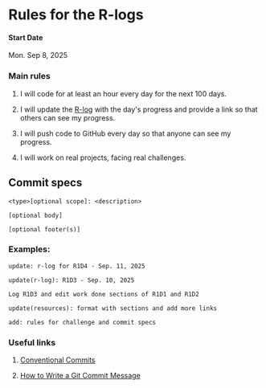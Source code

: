 # Rules for the R-logs

#### Start Date
Mon. Sep 8, 2025

### Main rules

1. I will code for at least an hour every day for the next 100 days.

2. I will update the [R-log](./r1-log.md) with the day's progress and provide a link so that others can see my progress.

3. I will push code to GitHub every day so that anyone can see my progress.

4. I will work on real projects, facing real challenges.

## Commit specs
```
<type>[optional scope]: <description>

[optional body]

[optional footer(s)]
```

### Examples:
```
update: r-log for R1D4 - Sep. 11, 2025
```
```
update(r-log): R1D3 - Sep. 10, 2025

Log R1D3 and edit work done sections of R1D1 and R1D2
```
```
update(resources): format with sections and add more links
```
```
add: rules for challenge and commit specs
```

### Useful links
1. [Conventional Commits](https://www.conventionalcommits.org/en/v1.0.0/)

2. [How to Write a Git Commit Message](https://cbea.ms/git-commit/#seven-rules)

<!-- ## Additional Rules
1. I will tweet about my progress every day -> using the hashtag #100DaysOfCode
2. If I code at work, that time won't count towards the challenge.
3. I will push code to GitHub every day so that anyone can see my progress.
4. I will update the (Log)[log.md] with the day's progress and provide a link so that others can see my progress.
5. I will work on real projects, facing real challenges. The time spent doing tutorials, online courses and other similar resources will NOT count towards this challenge. (If you've just started learning to code, read [FAQ](FAQ.md)) -->


<!-- ## Ideas to make this challenge more effective
1. To increase the chances of success, it's a requirement that you add a link to each of the day posts in the [log](log.md). It can be a link to a commit on GitHub, a link to a blog post
2. If you get upset or stuck, read this article: [Learning to Code: When It Gets Dark](https://www.freecodecamp.org/news/learning-to-code-when-it-gets-dark-e485edfb58fd/)
3. If you don't know why there is such an emphasis on working on the projects vs doing tutorials or online courses, read this: [How to Get a Developer Job in Less Than a Year](https://www.freecodecamp.org/news/how-to-get-a-developer-job-in-less-than-a-year-c27bbfe71645/)
4. If you can't push your code to GitHub for some reason (e.g. if you're only starting to code and doing interactive exercises), provide a link to a tweet. You can think of something else as long as your challenge stays public - and you get the benefit of being committed to it and accountable for your progress.
5. Another good bonus of forking this repo -> if you haven't worked with Markdown before, it's a good way to practice. -->

<!-- ## Contents
* [Rules](rules.md)
* [Log - click here to see my progress](log.md)
* [FAQ](FAQ.md)
* [Resources](resources.md) -->